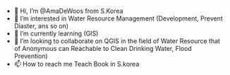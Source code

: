 - 👋 Hi, I’m @AmaDeWoos from S.Korea
- 👀 I’m interested in Water Resource Management (Development, Prevent Diaster, ans so on)
- 🌱 I’m currently learning (GIS)
- 💞️ I’m looking to collaborate on QGIS in the field of Water Resource that of Anonymous can Reachable to Clean Drinking Water, Flood Prevention)
- 📫 How to reach me Teach Book in S.korea
<!---
AmaDeWoos/AmaDeWoos is a ✨ special ✨ repository because its `README.md` (this file) appears on your GitHub profile.
You can click the Preview link to take a look at your changes.
--->
